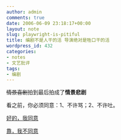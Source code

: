 ```yaml
---
author: admin
comments: true
date: 2006-06-09 23:18:17+00:00
layout: note
slug: playwright-is-pitiful
title: 编剧不是人干的活 导演绝对是牲口干的活
wordpress_id: 432
categories:
- notes
- 文艺批评
tags:
- 编剧
---
```


<strike>情景喜剧</strike>拍到最后拍成了**情景悲剧**

看之前，你必须同意：1、不许骂；2、不许吐。

[好的，我同意](http://www.hangzhou.com.cn/20050801/ca1101969.htm)

[靠，我不同意](http://news.sina.com.cn/pc/2006-06-09/27/2182.html)
